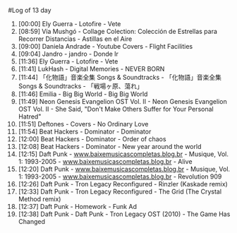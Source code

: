 #Log of 13 day

1. [00:00] Ely Guerra - Lotofire - Vete
1. [08:59] Vía Mushgó - Collage Colection: Colección de Estrellas para Recorrer Distancias - Astillas en el Aire
1. [09:00] Daniela Andrade - Youtube Covers - Flight Facilities
1. [09:04] Jandro - jandro - Donde Ir
1. [11:36] Ely Guerra - Lotofire - Vete
1. [11:41] LukHash - Digital Memories - NEVER BORN
1. [11:44] 「化物語」音楽全集 Songs & Soundtracks - 「化物語」音楽全集 Songs & Soundtracks - 「戦場ヶ原、蕩れ」
1. [11:46] Emilia - Big Big World - Big Big World
1. [11:49] Neon Genesis Evangelion OST Vol. II - Neon Genesis Evangelion OST Vol. II - She Said, "Don't Make Others Suffer for Your Personal Hatred"
1. [11:51] Deftones - Covers - No Ordinary Love
1. [11:54] Beat Hackers - Dominator - Dominator
1. [12:00] Beat Hackers - Dominator - Order of chaos
1. [12:08] Beat Hackers - Dominator - New year around the world
1. [12:15] Daft Punk - www.baixemusicascompletas.blog.br - Musique, Vol. 1: 1993-2005 - www.baixemusicascompletas.blog.br - Alive
1. [12:20] Daft Punk - www.baixemusicascompletas.blog.br - Musique, Vol. 1: 1993-2005 - www.baixemusicascompletas.blog.br - Revolution 909
1. [12:26] Daft Punk - Tron Legacy Reconfigured - Rinzler (Kaskade remix)
1. [12:33] Daft Punk - Tron Legacy Reconfigured - The Grid (The Crystal Method remix)
1. [12:37] Daft Punk - Homework - Funk Ad
1. [12:38] Daft Punk - Daft Punk - Tron Legacy OST (2010) - The Game Has Changed
